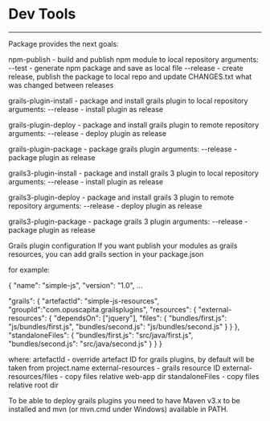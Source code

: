 # Dev Tools
-----------

Package provides the next goals:

npm-publish - build and publish npm module to local repository
arguments:
--test - generate npm package and save as local file
--release - create release, publish the package to local repo and update CHANGES.txt what was changed between releases

grails-plugin-install - package and install grails plugin to local repository
arguments:
--release - install plugin as release

grails-plugin-deploy - package and install grails plugin to remote repository
arguments:
--release - deploy plugin as release

grails-plugin-package - package grails plugin
arguments:
--release - package plugin as release

grails3-plugin-install - package and install grails 3 plugin to local repository
arguments:
--release - install plugin as release

grails3-plugin-deploy - package and install grails 3 plugin to remote repository
arguments:
--release - deploy plugin as release

grails3-plugin-package - package grails 3 plugin
arguments:
--release - package plugin as release

Grails plugin configuration
If you want publish your modules as grails resources, you can add grails section in your package.json

for example:

{
  "name": "simple-js",
  "version": "1.0",
  ...

  "grails": {
    "artefactId": "simple-js-resources",
    "groupId":"com.opuscapita.grailsplugins",
    "resources": {
      "external-resources": {
        "dependsOn": ["jquery"],
        "files": {
          "bundles/first.js": "js/bundles/first.js",
          "bundles/second.js": "js/bundles/second.js"
        }
      }
    },
    "standaloneFiles": {
      "bundles/first.js": "src/java/first.js",
      "bundles/second.js": "src/java/second.js"
    }
  }
}

where:
artefactId - override artefact ID for grails plugins, by default will be taken from project.name
external-resources - grails resource ID
external-resources/files - copy files relative web-app dir
standaloneFiles - copy files relative root dir

To be able to deploy grails plugins you need to have Maven v3.x to be installed
and mvn (or mvn.cmd under Windows) available in PATH.
